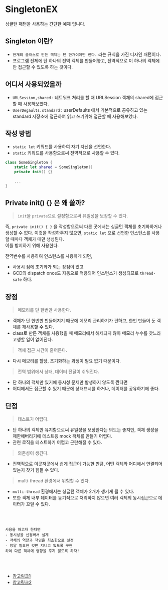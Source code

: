 # SingletonEX
싱글턴 패턴을 사용하는 간단한 예제 입니다.

## Singleton 이란?
- `한개의 클래스로 만든 객체는 단 한개여야만 한다.` 라는 규칙을 가진 디자인 패턴이다.
- 프로그램 전체에 단 하나의 전역 객체를 만들어놓고, 전역적으로 이 하나의 객체에만 접근할 수 있도록 하는 것이다.

## 어디서 사용되었을까
- `URLSession,shared` : 네트워크 처리를 할 때 URLSession 객체의 shared에 접근할 때 사용하보았다.
- `UserDegaults.standard` : userDefaults 에서 기본적으로 공유하고 있는 standard 저장소에 접근하여 읽고 쓰기위해 접근할 때 사용해보았다.

## 작성 방법
- `static let` 키워드를 사용하여 자기 자신을 선언한다.  
- `static` 키워드를 사용함으로써 전역적으로 사용할 수 있다.

```swift
class SomeSingleton {
    static let shared = SomeSingleton()
    private init() {}
  
    ...
}
```

## Private init() {} 은 왜 쓸까?
> `init`을 `private`으로 설정함으로써 유일성을 보장할 수 있다.

즉, `private init() { }` 을 작성함으로써 다른 곳에서는 싱글턴 객체를 초기화하거나 생성할 수 없다.
이것을 작성하주지 않으면, `static let` 으로 선언한 인스턴스를 사용할 때마다 객체가 매던 생성된다.  
이를 방지하기 위해 사용한다.


전역변수를 사용하여 인스턴스를 사용하게 되면, 
- 사용시 점에 초기화가 되는 장점이 있고
- GCD의 dispatch once도 자동으로 적용되어 인스턴스가 생성되므로 `thread-safe` 하다.

## 장점
> 메모리를 단 한번만 사용한다.

- 객체가 단 한번만 만들어지기 때문에 메모리 관리하기가 편하고, 한번 만들어 둔 객체를 재사용할 수 있다.
- class로 만든 객체를 사용했을 때 메모리에서 해제되지 않아 메모리 누수를 찾느라 고생할 일이 없어진다.

> 객체 접근 시간이 줄어든다.

- 다시 메모리를 할당, 초기화하는 과정이 필요 없기 때문이다.

> 전역 범위에서 상태, 데이터 전달이 쉬워진다.

- 단 하나의 객체만 있기에 동시성 문제만 발생하지 않도록 짠다면
- 어디에서든 접근할 수 있기 때문에 상태표시를 하거나, 데이터를 공유하기에 좋다.

## 단점

> 테스트가 어렵다.

- 단 하나의 객체만 유지함으로써 유일성을 보장한다는 의도는 좋지만, 객체 생성을 제한해버리기에 테스트응 mock 객체를 만들기 어렵다.
- 관련 로직을 테스트하기 어렵고 곤란해질 수 있다.

> 의존성이 생긴다.

- 전역적으로 이곳저곳에서 쉽게 접근이 가능한 만큼, 어떤 객체와 어디에서 연결되어있는지 찾기 힘들 수 있다.

> multi-thread 환경에서 위험할 수 있다.

- `multi-thread` 환경에서는 싱글턴 객체가 2개가 생기게 될 수 있다.
- 또한 객체 내부 데이터를 동기적으로 처리하지 않으면 여러 객체의 동시접근으로 데이터가 꼬일 수 있다.

</br>
</br>

```
사용을 하고자 한다면
- 동시성을 신경써서 설계
- 객체의 역할과 책임을 최소한으로 설정
- 정말 필요한 것만 지니고 있도록 구현
하여 다른 객체에 영향을 주지 않도록 하자!
```

</br>
</br>

- [참고링크1](https://medium.com/@jang.wangsu/swfit-thread-safety-%ED%95%9C-%EC%8B%B1%EA%B8%80%ED%86%A4-%EC%82%AC%EC%9A%A9%EC%9D%80-75c43e567acf)
- [참고링크2](https://medium.com/hcleedev/swift-singleton-%EC%8B%B1%EA%B8%80%ED%86%A4-%ED%8C%A8%ED%84%B4-b84cfe57c541)

